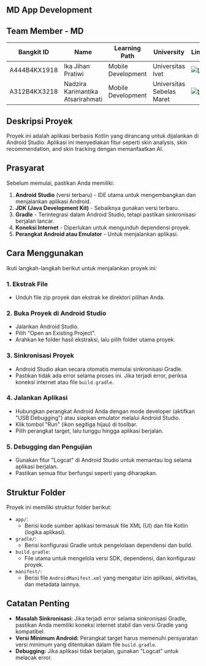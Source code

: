 ## MD App Development


## Team Member - MD

| Bangkit ID | Name | Learning Path | University |LinkedIn |
| ---      | ---       | ---       | ---       | ---       |
| A444B4KX1918 | Ika Jihan Pratiwi | Mobile Development | 	Universitas Ivet  | [![text](https://img.shields.io/badge/LinkedIn-0077B5?style=for-the-badge&logo=linkedin&logoColor=white)](https://www.linkedin.com/in/ikajihanpratiwi) |
| A312B4KX3218 | Nadzira Karimantika Atsarirahmati |  Mobile Development | Universitas Sebelas Maret | [![text](https://img.shields.io/badge/LinkedIn-0077B5?style=for-the-badge&logo=linkedin&logoColor=white)](https://www.linkedin.com/in/nadzira-karimantika-atsarirahmati-211b62271) |


## Deskripsi Proyek
Proyek ini adalah aplikasi berbasis Kotlin yang dirancang untuk dijalankan di Android Studio. Aplikasi ini menyediakan fitur seperti skin analysis, skin recommendation, and skin tracking dengan memanfaatkan AI.

## Prasyarat
Sebelum memulai, pastikan Anda memiliki:

1. **Android Studio** (versi terbaru) - IDE utama untuk mengembangkan dan menjalankan aplikasi Android.
2. **JDK (Java Development Kit)** - Sebaiknya gunakan versi terbaru.
3. **Gradle** - Terintegrasi dalam Android Studio, tetapi pastikan sinkronisasi berjalan lancar.
4. **Koneksi Internet** - Diperlukan untuk mengunduh dependensi proyek.
5. **Perangkat Android atau Emulator** - Untuk menjalankan aplikasi.

## Cara Menggunakan
Ikuti langkah-langkah berikut untuk menjalankan proyek ini:

### 1. Ekstrak File
- Unduh file zip proyek dan ekstrak ke direktori pilihan Anda.

### 2. Buka Proyek di Android Studio
- Jalankan Android Studio.
- Pilih "Open an Existing Project".
- Arahkan ke folder hasil ekstraksi, lalu pilih folder utama proyek.

### 3. Sinkronisasi Proyek
- Android Studio akan secara otomatis memulai sinkronisasi Gradle.
- Pastikan tidak ada error selama proses ini. Jika terjadi error, periksa koneksi internet atau file `build.gradle`.

### 4. Jalankan Aplikasi
- Hubungkan perangkat Android Anda dengan mode developer (aktifkan "USB Debugging") atau siapkan emulator melalui Android Studio.
- Klik tombol "Run" (ikon segitiga hijau) di toolbar.
- Pilih perangkat target, lalu tunggu hingga aplikasi berjalan.

### 5. Debugging dan Pengujian
- Gunakan fitur "Logcat" di Android Studio untuk memantau log selama aplikasi berjalan.
- Pastikan semua fitur berfungsi seperti yang diharapkan.

## Struktur Folder
Proyek ini memiliki struktur folder berikut:

- `app/`: 
  - Berisi kode sumber aplikasi termasuk file XML (UI) dan file Kotlin (logika aplikasi).
- `gradle/`: 
  - Berisi konfigurasi Gradle untuk pengelolaan dependensi dan build.
- `build.gradle`: 
  - File utama untuk mengelola versi SDK, dependensi, dan konfigurasi proyek.
- `manifest/`:
  - Berisi file `AndroidManifest.xml` yang mengatur izin aplikasi, aktivitas, dan metadata lainnya.

## Catatan Penting
- **Masalah Sinkronisasi:** Jika terjadi error selama sinkronisasi Gradle, pastikan Anda memiliki koneksi internet stabil dan versi Gradle yang kompatibel.
- **Versi Minimum Android:** Perangkat target harus memenuhi persyaratan versi minimum yang ditentukan dalam file `build.gradle`.
- **Debugging:** Jika aplikasi tidak berjalan, gunakan "Logcat" untuk melacak error.


